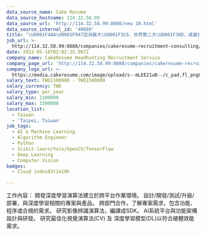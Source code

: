 ```yaml
---
data_source_name: Cake Resume
data_source_hostname: 114.32.58.99
data_source_url: 'http://114.32.58.99:8088/new 10.html'
data_source_internal_id: '40689'
title: "\U0001F4AA\U0001F947亞洲最大\U0001F3C6、世界第二大\U0001F30D，成最快速的健身器材製造廠商\U0001F4AA - 資深AI演算法工程師 - SH"
job_url: >-
  http://114.32.58.99:8088/companies/cakeresume-recruitment-consulting/jobs/d60ade
date: 2022-05-16T02:02:35.907Z
company_name: CakeResume Headhunting Recruitment Service
company_page_url: 'http://114.32.58.99:8088/companies/cakeresume-recruitment-consulting'
company_logo_url: >-
  https://media.cakeresume.com/image/upload/s--mLEE21uB--/c_pad,fl_png8,h_200,w_200/v1620881212/vdbipassrdfr8omwzeq6.png
salary_text: TWD1100000 - TWD1500000
salary_currency: TWD
salary_type: per_year
salary_min: 1100000
salary_max: 1500000
location_list:
  - Taiwan
  - 'Taipei, Taiwan'
job_tags:
  - AI & Machine Learning
  - Algorithm Engineer
  - Python
  - Scikit-learn/Yolo/OpenCV/TensorFlow
  - Deep Learning
  - Computer Vision
badges:
  - Cloud index03t1419h

---
```


工作內容： 開發深度學習演算法建立於跨平台作業環境。 設計/開發/測試/升級/部署，與深度學習相關的專案與產品。 跨部門合作，了解專案需求，包含功能、程序或合規的需求。 研究影像辨識演算法，編譯成SDK。 AI系統平台與功能架構設計與研發。 研究最佳化視覺演算法(CV) 及 深度學習模型(DL)以符合硬體效能需求。